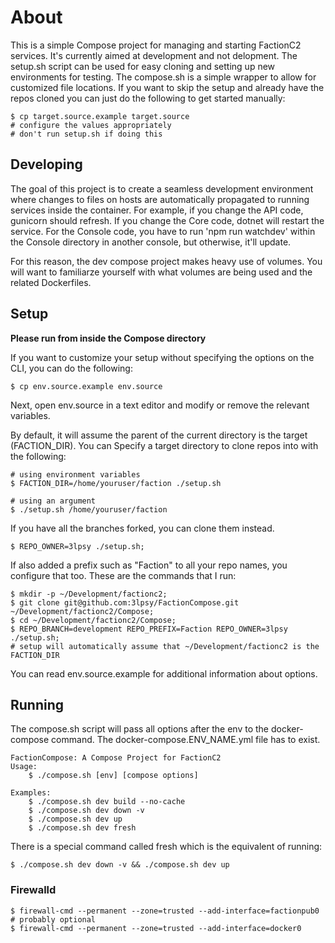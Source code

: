 # About

This is a simple Compose project for managing and starting FactionC2 services. It's currently aimed at development and not delopment. The setup.sh script can be used for easy cloning and setting up new environments for testing. The compose.sh is a simple wrapper to allow for customized file locations. If you want to skip the setup and already have the repos cloned you can just do the following to get started manually:

```
$ cp target.source.example target.source
# configure the values appropriately
# don't run setup.sh if doing this
```

## Developing

The goal of this project is to create a seamless development environment where changes to files on hosts are automatically propagated to running services inside the container. For example, if you change the API code, gunicorn should refresh. If you change the Core code, dotnet will restart the service. For the Console code, you have to run 'npm run watchdev' within the Console directory in another console, but otherwise, it'll update.

For this reason, the dev compose project makes heavy use of volumes. You will want to familiarze yourself with what volumes are being used and the related Dockerfiles.

## Setup

**Please run from inside the Compose directory**

If you want to customize your setup without specifying the options on the CLI, you can do the following:

```
$ cp env.source.example env.source
```

Next, open env.source in a text editor and modify or remove the relevant variables.

By default, it will assume the parent of the current directory is the target (FACTION_DIR). You can Specify a target directory to clone repos into with the following:

```
# using environment variables
$ FACTION_DIR=/home/youruser/faction ./setup.sh

# using an argument
$ ./setup.sh /home/youruser/faction
```

If you have all the branches forked, you can clone them instead.

```
$ REPO_OWNER=3lpsy ./setup.sh;
```

If also added a prefix such as "Faction" to all your repo names, you configure that too. These are the commands that I run:

```
$ mkdir -p ~/Development/factionc2;
$ git clone git@github.com:3lpsy/FactionCompose.git ~/Development/factionc2/Compose;
$ cd ~/Development/factionc2/Compose;
$ REPO_BRANCH=development REPO_PREFIX=Faction REPO_OWNER=3lpsy ./setup.sh;
# setup will automatically assume that ~/Development/factionc2 is the FACTION_DIR
```

You can read env.source.example for additional information about options.

## Running

The compose.sh script will pass all options after the env to the docker-compose command. The docker-compose.ENV_NAME.yml file has to exist.

```
FactionCompose: A Compose Project for FactionC2
Usage:
    $ ./compose.sh [env] [compose options]

Examples:
    $ ./compose.sh dev build --no-cache
    $ ./compose.sh dev down -v
    $ ./compose.sh dev up
    $ ./compose.sh dev fresh
```

There is a special command called fresh which is the equivalent of running:

```
$ ./compose.sh dev down -v && ./compose.sh dev up
```

### Firewalld

```
$ firewall-cmd --permanent --zone=trusted --add-interface=factionpub0
# probably optional
$ firewall-cmd --permanent --zone=trusted --add-interface=docker0
```

